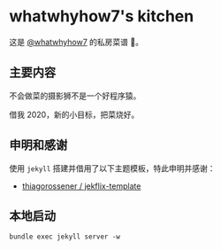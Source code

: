 # whatwhyhow7's kitchen

这是 [@whatwhyhow7](https://whatwhyhow7.github.io/cook) 的私房菜谱 🥑。

## 主要内容

不会做菜的摄影狮不是一个好程序猿。

借我 2020，新的小目标，把菜烧好。

## 申明和感谢

使用 `jekyll` 搭建并借用了以下主题模板，特此申明并感谢：

- [thiagorossener / jekflix-template](https://github.com/thiagorossener/jekflix-template)

## 本地启动

```shell
bundle exec jekyll server -w
```
